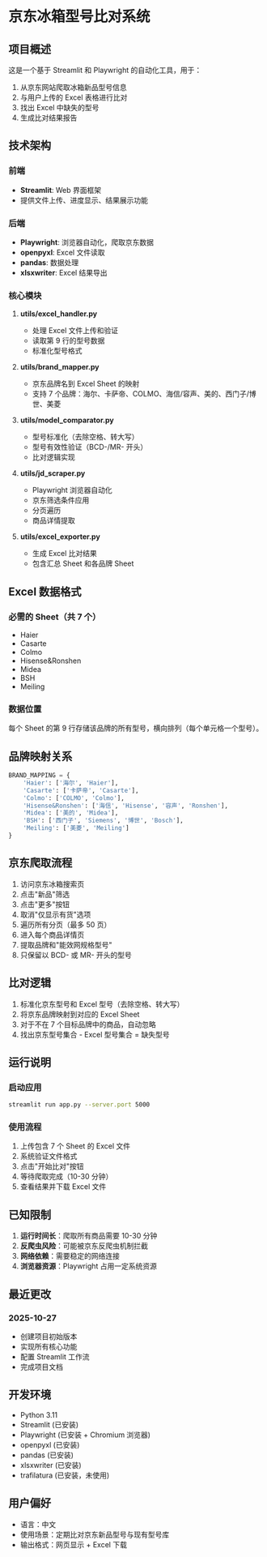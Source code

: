 # 京东冰箱型号比对系统

## 项目概述

这是一个基于 Streamlit 和 Playwright 的自动化工具，用于：
1. 从京东网站爬取冰箱新品型号信息
2. 与用户上传的 Excel 表格进行比对
3. 找出 Excel 中缺失的型号
4. 生成比对结果报告

## 技术架构

### 前端
- **Streamlit**: Web 界面框架
- 提供文件上传、进度显示、结果展示功能

### 后端
- **Playwright**: 浏览器自动化，爬取京东数据
- **openpyxl**: Excel 文件读取
- **pandas**: 数据处理
- **xlsxwriter**: Excel 结果导出

### 核心模块

1. **utils/excel_handler.py**
   - 处理 Excel 文件上传和验证
   - 读取第 9 行的型号数据
   - 标准化型号格式

2. **utils/brand_mapper.py**
   - 京东品牌名到 Excel Sheet 的映射
   - 支持 7 个品牌：海尔、卡萨帝、COLMO、海信/容声、美的、西门子/博世、美菱

3. **utils/model_comparator.py**
   - 型号标准化（去除空格、转大写）
   - 型号有效性验证（BCD-/MR- 开头）
   - 比对逻辑实现

4. **utils/jd_scraper.py**
   - Playwright 浏览器自动化
   - 京东筛选条件应用
   - 分页遍历
   - 商品详情提取

5. **utils/excel_exporter.py**
   - 生成 Excel 比对结果
   - 包含汇总 Sheet 和各品牌 Sheet

## Excel 数据格式

### 必需的 Sheet（共 7 个）
- Haier
- Casarte
- Colmo
- Hisense&Ronshen
- Midea
- BSH
- Meiling

### 数据位置
每个 Sheet 的第 9 行存储该品牌的所有型号，横向排列（每个单元格一个型号）。

## 品牌映射关系

```python
BRAND_MAPPING = {
    'Haier': ['海尔', 'Haier'],
    'Casarte': ['卡萨帝', 'Casarte'],
    'Colmo': ['COLMO', 'Colmo'],
    'Hisense&Ronshen': ['海信', 'Hisense', '容声', 'Ronshen'],
    'Midea': ['美的', 'Midea'],
    'BSH': ['西门子', 'Siemens', '博世', 'Bosch'],
    'Meiling': ['美菱', 'Meiling']
}
```

## 京东爬取流程

1. 访问京东冰箱搜索页
2. 点击"新品"筛选
3. 点击"更多"按钮
4. 取消"仅显示有货"选项
5. 遍历所有分页（最多 50 页）
6. 进入每个商品详情页
7. 提取品牌和"能效网规格型号"
8. 只保留以 BCD- 或 MR- 开头的型号

## 比对逻辑

1. 标准化京东型号和 Excel 型号（去除空格、转大写）
2. 将京东品牌映射到对应的 Excel Sheet
3. 对于不在 7 个目标品牌中的商品，自动忽略
4. 找出京东型号集合 - Excel 型号集合 = 缺失型号

## 运行说明

### 启动应用
```bash
streamlit run app.py --server.port 5000
```

### 使用流程
1. 上传包含 7 个 Sheet 的 Excel 文件
2. 系统验证文件格式
3. 点击"开始比对"按钮
4. 等待爬取完成（10-30 分钟）
5. 查看结果并下载 Excel 文件

## 已知限制

1. **运行时间长**：爬取所有商品需要 10-30 分钟
2. **反爬虫风险**：可能被京东反爬虫机制拦截
3. **网络依赖**：需要稳定的网络连接
4. **浏览器资源**：Playwright 占用一定系统资源

## 最近更改

### 2025-10-27
- 创建项目初始版本
- 实现所有核心功能
- 配置 Streamlit 工作流
- 完成项目文档

## 开发环境

- Python 3.11
- Streamlit (已安装)
- Playwright (已安装 + Chromium 浏览器)
- openpyxl (已安装)
- pandas (已安装)
- xlsxwriter (已安装)
- trafilatura (已安装，未使用)

## 用户偏好

- 语言：中文
- 使用场景：定期比对京东新品型号与现有型号库
- 输出格式：网页显示 + Excel 下载
